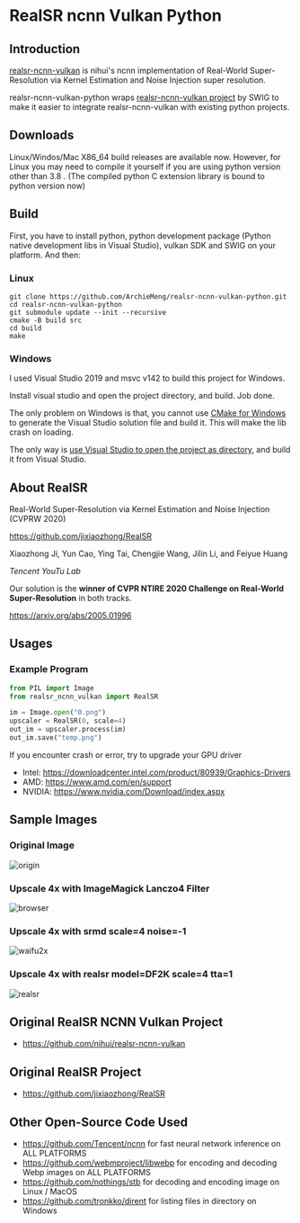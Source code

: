 # RealSR ncnn Vulkan Python

## Introduction
[realsr-ncnn-vulkan](https://github.com/nihui/realsr-ncnn-vulkan) is nihui's ncnn implementation of Real-World Super-Resolution via Kernel Estimation and Noise Injection super resolution.

realsr-ncnn-vulkan-python wraps [realsr-ncnn-vulkan project](https://github.com/nihui/realsr-ncnn-vulkan) by SWIG to make it easier to integrate realsr-ncnn-vulkan with existing python projects.

## Downloads

Linux/Windos/Mac X86_64 build releases are available now. However, for Linux you may need to compile it yourself if you
are using python version other than 3.8 . (The compiled python C extension library is bound to python version now)

## Build

First, you have to install python, python development package (Python native development libs in Visual Studio), vulkan SDK and SWIG on your platform. And then:

### Linux
```shell
git clone https://github.com/ArchieMeng/realsr-ncnn-vulkan-python.git
cd realsr-ncnn-vulkan-python
git submodule update --init --recursive
cmake -B build src
cd build
make
```

### Windows
I used Visual Studio 2019 and msvc v142 to build this project for Windows.

Install visual studio and open the project directory, and build. Job done.

The only problem on Windows is that, you cannot use [CMake for Windows](https://cmake.org/download/) to generate the Visual Studio solution file and build it. This will make the lib crash on loading.

The only way is [use Visual Studio to open the project as directory](https://www.microfocus.com/documentation/visual-cobol/vc50/VS2019/GUID-BE1C48AA-DB22-4F38-9644-E9B48658EF36.html), and build it from Visual Studio.

## About RealSR

Real-World Super-Resolution via Kernel Estimation and Noise Injection (CVPRW 2020)

https://github.com/jixiaozhong/RealSR

Xiaozhong Ji, Yun Cao, Ying Tai, Chengjie Wang, Jilin Li, and Feiyue Huang

*Tencent YouTu Lab*

Our solution is the **winner of CVPR NTIRE 2020 Challenge on Real-World Super-Resolution** in both tracks.

https://arxiv.org/abs/2005.01996

## Usages

### Example Program

```Python
from PIL import Image
from realsr_ncnn_vulkan import RealSR

im = Image.open("0.png")
upscaler = RealSR(0, scale=4)
out_im = upscaler.process(im)
out_im.save("temp.png")
```

If you encounter crash or error, try to upgrade your GPU driver

- Intel: https://downloadcenter.intel.com/product/80939/Graphics-Drivers
- AMD: https://www.amd.com/en/support
- NVIDIA: https://www.nvidia.com/Download/index.aspx

## Sample Images

### Original Image

![origin](images/0.png)

### Upscale 4x with ImageMagick Lanczo4 Filter

![browser](images/im.png)

### Upscale 4x with srmd scale=4 noise=-1

![waifu2x](images/srmd.png)

### Upscale 4x with realsr model=DF2K scale=4 tta=1

![realsr](images/2.png)

## Original RealSR NCNN Vulkan Project

- https://github.com/nihui/realsr-ncnn-vulkan

## Original RealSR Project

- https://github.com/jixiaozhong/RealSR

## Other Open-Source Code Used

- https://github.com/Tencent/ncnn for fast neural network inference on ALL PLATFORMS
- https://github.com/webmproject/libwebp for encoding and decoding Webp images on ALL PLATFORMS
- https://github.com/nothings/stb for decoding and encoding image on Linux / MacOS
- https://github.com/tronkko/dirent for listing files in directory on Windows
